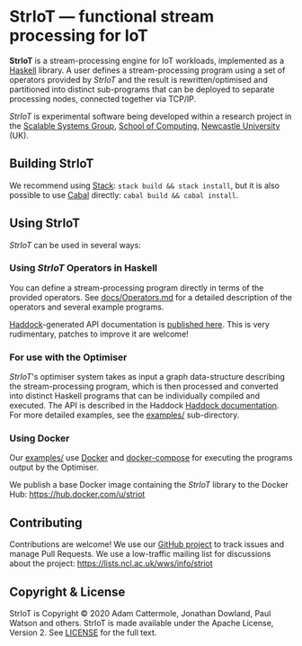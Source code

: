 # StrIoT — functional stream processing for IoT

**StrIoT** is a stream-processing engine for IoT workloads, implemented as a
[Haskell](https://www.haskell.org) library. A user defines a stream-processing
program using a set of operators provided by *StrIoT* and the result is
rewritten/optimised and partitioned into distinct sub-programs that can be
deployed to separate processing nodes, connected together via TCP/IP.

*StrIoT* is experimental software being developed within a research project in
the [Scalable Systems Group](https://www.ncl.ac.uk/computing/research/groups/scalable/),
[School of Computing](https://www.ncl.ac.uk/computing/),
[Newcastle University](https://www.ncl.ac.uk/) (UK).

## Building StrIoT

We recommend using [Stack](https://haskellstack.org): `stack build && stack
install`, but it is also possible to use [Cabal](http://www.haskell.org/cabal/)
directly: `cabal build && cabal install`.

## Using StrIoT

*StrIoT* can be used in several ways:

### Using *StrIoT* Operators in Haskell

You can define a stream-processing program directly in terms of the provided
operators. See [docs/Operators.md](docs/Operators.md) for a detailed
description of the operators and several example programs. 

[Haddock](https://www.haskell.org/haddock/)-generated API documentation is
[published here](https://redmars.org/striot/).  This is very rudimentary,
patches to improve it are welcome!

### For use with the Optimiser

*StrIoT*'s optimiser system takes as input a graph data-structure describing
the stream-processing program, which is then processed and converted into
distinct Haskell programs that can be individually compiled and executed.
The API is described in the Haddock [Haddock
documentation](https://redmars.org/striot/). For more detailed examples, see
the [examples/](examples/) sub-directory.

### Using Docker

Our [examples/](examples/) use [Docker](https://www.docker.com/) and
[docker-compose](https://docs.docker.com/compose/) for executing the programs
output by the Optimiser.

We publish a base Docker image containing the *StrIoT* library to the Docker Hub:
<https://hub.docker.com/u/striot>

## Contributing

Contributions are welcome! We use our [GitHub project](https://github.com/striot/striot)
to track issues and manage Pull Requests. We use a low-traffic mailing list for
discussions about the project: <https://lists.ncl.ac.uk/wws/info/striot>

## Copyright & License

StrIoT is Copyright © 2020 Adam Cattermole, Jonathan Dowland, Paul Watson and
others. StrIoT is made available under the Apache License, Version 2. See
[LICENSE](LICENSE) for the full text.
